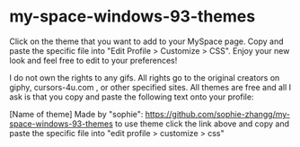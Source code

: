 # my-space-windows-93-themes
Click on the theme that you want to add to your MySpace page. Copy and paste the specific file into "Edit Profile > Customize > CSS". Enjoy your new look and feel free to edit to your preferences!

I do not own the rights to any gifs. All rights go to the original creators on giphy, cursors-4u.com , or other specified sites. All themes are free and all I ask is that you copy and paste the following text onto your profile:

[Name of theme] Made by "sophie": https://github.com/sophie-zhangg/my-space-windows-93-themes
to use theme click the link above and copy and paste the specific file into "edit profile > customize > css"
